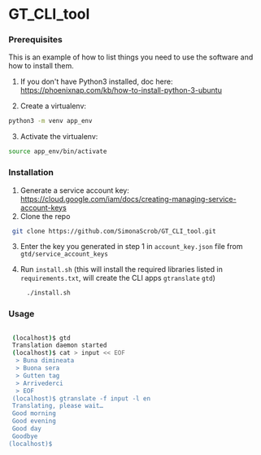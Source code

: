 # GT_CLI_tool

### Prerequisites

This is an example of how to list things you need to use the software and how to install them.
1. If you don't have Python3 installed, doc here: https://phoenixnap.com/kb/how-to-install-python-3-ubuntu 
   
2. Create a virtualenv:
  ```sh
  python3 -m venv app_env
  ```

3. Activate the virtualenv:
  ```sh
  source app_env/bin/activate
 ```

### Installation

1. Generate a service account key:  https://cloud.google.com/iam/docs/creating-managing-service-account-keys
2. Clone the repo
  ```sh
   git clone https://github.com/SimonaScrob/GT_CLI_tool.git
   ```

3. Enter the key you generated in step 1 in `account_key.json` file from `gtd/service_account_keys`
   
4. Run `install.sh` (this will install the required libraries listed in `requirements.txt`, will create the CLI apps `gtranslate`  `gtd`)
 ```sh
      ./install.sh
 ```

<!-- USAGE EXAMPLES -->
### Usage
 ```sh 
 
  (localhost)$ gtd
  Translation daemon started
  (localhost)$ cat > input << EOF
   > Buna dimineata
   > Buona sera
   > Gutten tag
   > Arrivederci
   > EOF   
  (localhost)$ gtranslate -f input -l en
  Translating, please wait…
  Good morning
  Good evening
  Good day
  Goodbye
(localhost)$

```
